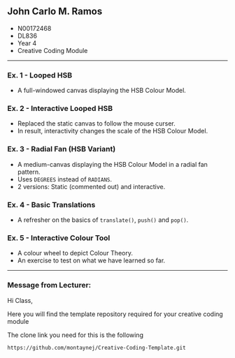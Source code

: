 ## John Carlo M. Ramos 
- N00172468
- DL836
- Year 4
- Creative Coding Module

---

### Ex. 1 - Looped HSB
- A full-windowed canvas displaying the HSB Colour Model.

### Ex. 2 - Interactive Looped HSB
- Replaced the static canvas to follow the mouse curser.
- In result, interactivity changes the scale of the HSB Colour Model.

### Ex. 3 - Radial Fan (HSB Variant)
- A medium-canvas displaying the HSB Colour Model in a radial fan pattern.
- Uses `DEGREES` instead of `RADIANS`.
- 2 versions: Static (commented out) and interactive.

### Ex. 4 - Basic Translations
- A refresher on the basics of `translate()`, `push()` and `pop()`.

### Ex. 5 - Interactive Colour Tool
- A colour wheel to depict Colour Theory.
- An exercise to test on what we have learned so far. 

---
### Message from Lecturer:

Hi Class,

Here you will find the template repository required for your creative coding module

The clone link you need for this is the following

```
https://github.com/montaynej/Creative-Coding-Template.git
```
